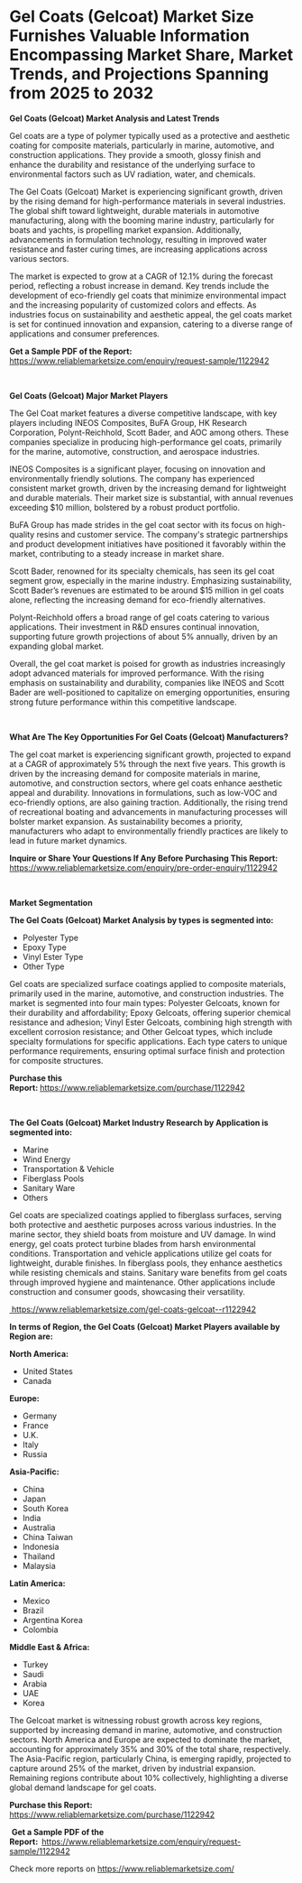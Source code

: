 <p><h1>Gel Coats (Gelcoat) Market Size Furnishes Valuable Information Encompassing Market Share, Market Trends, and Projections Spanning from 2025 to 2032</h1></p><p><strong>Gel Coats (Gelcoat) Market Analysis and Latest Trends</strong></p>
<p><p>Gel coats are a type of polymer typically used as a protective and aesthetic coating for composite materials, particularly in marine, automotive, and construction applications. They provide a smooth, glossy finish and enhance the durability and resistance of the underlying surface to environmental factors such as UV radiation, water, and chemicals.</p><p>The Gel Coats (Gelcoat) Market is experiencing significant growth, driven by the rising demand for high-performance materials in several industries. The global shift toward lightweight, durable materials in automotive manufacturing, along with the booming marine industry, particularly for boats and yachts, is propelling market expansion. Additionally, advancements in formulation technology, resulting in improved water resistance and faster curing times, are increasing applications across various sectors.</p><p>The market is expected to grow at a CAGR of 12.1% during the forecast period, reflecting a robust increase in demand. Key trends include the development of eco-friendly gel coats that minimize environmental impact and the increasing popularity of customized colors and effects. As industries focus on sustainability and aesthetic appeal, the gel coats market is set for continued innovation and expansion, catering to a diverse range of applications and consumer preferences.</p></p>
<p><strong>Get a Sample PDF of the Report:&nbsp;</strong> <a href="https://www.reliablemarketsize.com/enquiry/request-sample/1122942?utm_campaign=2034&utm_medium=2&utm_source=Github&utm_content=ia&utm_term=10022025&utm_id=gel-coats-gelcoat">https://www.reliablemarketsize.com/enquiry/request-sample/1122942</a></p>
<p>&nbsp;</p>
<p><strong>Gel Coats (Gelcoat) Major Market Players</strong></p>
<p><p>The Gel Coat market features a diverse competitive landscape, with key players including INEOS Composites, BuFA Group, HK Research Corporation, Polynt-Reichhold, Scott Bader, and AOC among others. These companies specialize in producing high-performance gel coats, primarily for the marine, automotive, construction, and aerospace industries.</p><p>INEOS Composites is a significant player, focusing on innovation and environmentally friendly solutions. The company has experienced consistent market growth, driven by the increasing demand for lightweight and durable materials. Their market size is substantial, with annual revenues exceeding $10 million, bolstered by a robust product portfolio.</p><p>BuFA Group has made strides in the gel coat sector with its focus on high-quality resins and customer service. The company's strategic partnerships and product development initiatives have positioned it favorably within the market, contributing to a steady increase in market share.</p><p>Scott Bader, renowned for its specialty chemicals, has seen its gel coat segment grow, especially in the marine industry. Emphasizing sustainability, Scott Bader’s revenues are estimated to be around $15 million in gel coats alone, reflecting the increasing demand for eco-friendly alternatives.</p><p>Polynt-Reichhold offers a broad range of gel coats catering to various applications. Their investment in R&D ensures continual innovation, supporting future growth projections of about 5% annually, driven by an expanding global market.</p><p>Overall, the gel coat market is poised for growth as industries increasingly adopt advanced materials for improved performance. With the rising emphasis on sustainability and durability, companies like INEOS and Scott Bader are well-positioned to capitalize on emerging opportunities, ensuring strong future performance within this competitive landscape.</p></p>
<p>&nbsp;</p>
<p><strong>What Are The Key Opportunities For Gel Coats (Gelcoat) Manufacturers?</strong></p>
<p><p>The gel coat market is experiencing significant growth, projected to expand at a CAGR of approximately 5% through the next five years. This growth is driven by the increasing demand for composite materials in marine, automotive, and construction sectors, where gel coats enhance aesthetic appeal and durability. Innovations in formulations, such as low-VOC and eco-friendly options, are also gaining traction. Additionally, the rising trend of recreational boating and advancements in manufacturing processes will bolster market expansion. As sustainability becomes a priority, manufacturers who adapt to environmentally friendly practices are likely to lead in future market dynamics.</p></p>
<p><strong>Inquire or Share Your Questions If Any Before Purchasing This Report:</strong> <a href="https://www.reliablemarketsize.com/enquiry/pre-order-enquiry/1122942?utm_campaign=2034&utm_medium=2&utm_source=Github&utm_content=ia&utm_term=10022025&utm_id=gel-coats-gelcoat">https://www.reliablemarketsize.com/enquiry/pre-order-enquiry/1122942</a></p>
<p>&nbsp;</p>
<p><strong>Market Segmentation</strong></p>
<p><strong>The Gel Coats (Gelcoat) Market Analysis by types is segmented into:</strong></p>
<p><ul><li>Polyester Type</li><li>Epoxy Type</li><li>Vinyl Ester Type</li><li>Other Type</li></ul></p>
<p><p>Gel coats are specialized surface coatings applied to composite materials, primarily used in the marine, automotive, and construction industries. The market is segmented into four main types: Polyester Gelcoats, known for their durability and affordability; Epoxy Gelcoats, offering superior chemical resistance and adhesion; Vinyl Ester Gelcoats, combining high strength with excellent corrosion resistance; and Other Gelcoat types, which include specialty formulations for specific applications. Each type caters to unique performance requirements, ensuring optimal surface finish and protection for composite structures.</p></p>
<p><strong>Purchase this Report:&nbsp;</strong><a href="https://www.reliablemarketsize.com/purchase/1122942?utm_campaign=2034&utm_medium=2&utm_source=Github&utm_content=ia&utm_term=10022025&utm_id=gel-coats-gelcoat">https://www.reliablemarketsize.com/purchase/1122942</a></p>
<p>&nbsp;</p>
<p><strong>The Gel Coats (Gelcoat) Market Industry Research by Application is segmented into:</strong></p>
<p><ul><li>Marine</li><li>Wind Energy</li><li>Transportation & Vehicle</li><li>Fiberglass Pools</li><li>Sanitary Ware</li><li>Others</li></ul></p>
<p><p>Gel coats are specialized coatings applied to fiberglass surfaces, serving both protective and aesthetic purposes across various industries. In the marine sector, they shield boats from moisture and UV damage. In wind energy, gel coats protect turbine blades from harsh environmental conditions. Transportation and vehicle applications utilize gel coats for lightweight, durable finishes. In fiberglass pools, they enhance aesthetics while resisting chemicals and stains. Sanitary ware benefits from gel coats through improved hygiene and maintenance. Other applications include construction and consumer goods, showcasing their versatility.</p></p>
<p><a href="https://www.reliablemarketsize.com/gel-coats-gelcoat--r1122942?utm_campaign=2034&utm_medium=2&utm_source=Github&utm_content=ia&utm_term=10022025&utm_id=gel-coats-gelcoat">&nbsp;https://www.reliablemarketsize.com/gel-coats-gelcoat--r1122942</a></p>
<p><strong>In terms of Region, the Gel Coats (Gelcoat) Market Players available by Region are:</strong></p>
<p>
    <p> <strong> North America: </strong>
        <ul>
            <li>United States</li>
            <li>Canada</li>
        </ul>
        </p> 
    <p> <strong> Europe: </strong>
        <ul>
            <li>Germany</li>
            <li>France</li>
            <li>U.K.</li>
            <li>Italy</li>
            <li>Russia</li>
        </ul>
        </p> 
    <p> <strong> Asia-Pacific: </strong>
        <ul>
            <li>China</li>
            <li>Japan</li>
            <li>South Korea</li>
            <li>India</li>
            <li>Australia</li>
            <li>China Taiwan</li>
            <li>Indonesia</li>
            <li>Thailand</li>
            <li>Malaysia</li>
        </ul>
        </p> 
    <p> <strong> Latin America: </strong>
        <ul>
            <li>Mexico</li>
            <li>Brazil</li>
            <li>Argentina Korea</li>
            <li>Colombia</li>
        </ul>
        </p> 
    <p> <strong> Middle East & Africa: </strong>
        <ul>
            <li>Turkey</li>
            <li>Saudi</li>
            <li>Arabia</li>
            <li>UAE</li>
            <li>Korea</li>
        </ul>
    </p>
    </p>
<p><p>The Gelcoat market is witnessing robust growth across key regions, supported by increasing demand in marine, automotive, and construction sectors. North America and Europe are expected to dominate the market, accounting for approximately 35% and 30% of the total share, respectively. The Asia-Pacific region, particularly China, is emerging rapidly, projected to capture around 25% of the market, driven by industrial expansion. Remaining regions contribute about 10% collectively, highlighting a diverse global demand landscape for gel coats.</p></p>
<p><strong>Purchase this Report: </strong><a href="https://www.reliablemarketsize.com/purchase/1122942?utm_campaign=2034&utm_medium=2&utm_source=Github&utm_content=ia&utm_term=10022025&utm_id=gel-coats-gelcoat">https://www.reliablemarketsize.com/purchase/1122942</a></p>
<p>&nbsp;<strong>Get a Sample PDF of the Report:&nbsp;&nbsp;</strong><a href="https://www.reliablemarketsize.com/enquiry/request-sample/1122942?utm_campaign=2034&utm_medium=2&utm_source=Github&utm_content=ia&utm_term=10022025&utm_id=gel-coats-gelcoat">https://www.reliablemarketsize.com/enquiry/request-sample/1122942</a></p>
<p><strong></strong></p>
<p>Check more reports on <a href="https://www.reliablemarketsize.com/?utm_campaign=2034&utm_medium=2&utm_source=Github&utm_content=ia&utm_term=10022025&utm_id=gel-coats-gelcoat">https://www.reliablemarketsize.com/</a></p>